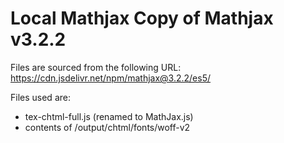 # Local Mathjax Copy of Mathjax v3.2.2

Files are sourced from the following URL: https://cdn.jsdelivr.net/npm/mathjax@3.2.2/es5/

Files used are:

- tex-chtml-full.js (renamed to MathJax.js)
- contents of /output/chtml/fonts/woff-v2 
